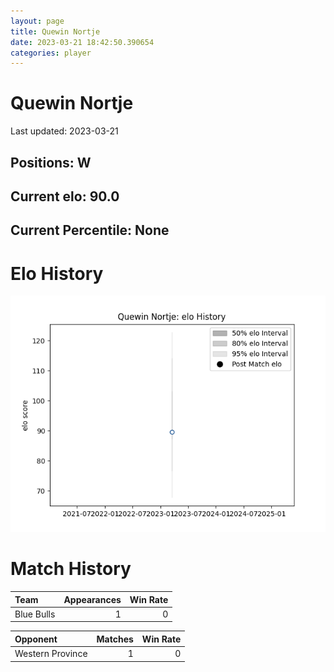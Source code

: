 ```yaml
---  
layout: page  
title: Quewin Nortje  
date: 2023-03-21 18:42:50.390654  
categories: player  
---
```

# Quewin Nortje


Last updated: 2023-03-21
## Positions: W

## Current elo: 90.0

## Current Percentile: None

# Elo History


![elo history](history_QuewinNortje.png)
# Match History


| Team       |   Appearances |   Win Rate |
|:-----------|--------------:|-----------:|
| Blue Bulls |             1 |          0 |

| Opponent         |   Matches |   Win Rate |
|:-----------------|----------:|-----------:|
| Western Province |         1 |          0 |